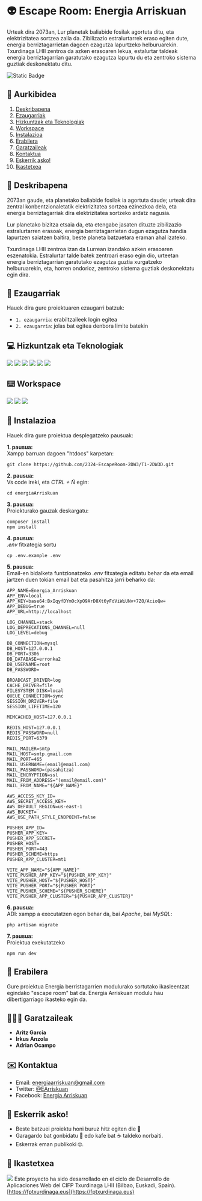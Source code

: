 # :alien: Escape Room: Energia Arriskuan

Urteak dira 2073an, Lur planetak baliabide fosilak agortuta ditu, eta elektrizitatea sortzea zaila da. Zibilizazio estralurtarrek eraso egiten dute, energia berriztagarrietan dagoen ezagutza lapurtzeko helburuarekin. Txurdinaga LHII zentroa da azken erasoaren lekua, estalurtar taldeak energia berriztagarrian garatutako ezagutza lapurtu du eta zentroko sistema guztiak deskonektatu ditu.

![Static Badge](https://img.shields.io/badge/status-prozesuan-brightgreen)

## 📑 Aurkibidea

1. [Deskribapena](#-deskribapena)
2. [Ezaugarriak](#-características)
3. [Hizkuntzak eta Teknologiak](#computer-hizkuntzak-eta-teknologiak)
4. [Workspace](#keyboard-workspace)
5. [Instalazioa](#-instalazioa)
6. [Erabilera](#-erabilera)
7. [Garatzaileak](#-garatzaileak)
8. [Kontaktua](#%EF%B8%8F-kontaktua)
9. [Eskerrik asko!](#-eskerrik-asko)
10. [Ikastetxea](#-ikastetxea)

## 📝 Deskribapena

2073an gaude, eta planetako baliabide fosilak ia agortuta daude; urteak dira zentral konbentzionaletatik elektrizitatea sortzea ezinezkoa dela, eta energia berriztagarriak dira elektrizitatea sortzeko ardatz nagusia.

Lur planetako bizitza etsaia da, eta etengabe jasaten dituzte zibilizazio estralurtarren erasoak, energia berriztagarrietan dugun ezagutza handia lapurtzen saiatzen baitira, beste planeta batzuetara eraman ahal izateko.

Txurdinaga LHII zentroa izan da Lurrean izandako azken erasoaren eszenatokia. Estralurtar talde batek zentroari eraso egin dio, urteetan energia berriztagarrian garatutako ezagutza guztia xurgatzeko helburuarekin, eta, horren ondorioz, zentroko sistema guztiak deskonektatu egin dira.

## 💎 Ezaugarriak

Hauek dira gure proiektuaren ezaugarri batzuk:

- `1. ezaugarria`: erabiltzaileek login egitea
- `2. ezaugarria`: jolas bat egitea denbora limite batekin

## :computer: Hizkuntzak eta Teknologiak
[![](https://custom-icon-badges.demolab.com/badge/html5-E34F26?style=for-the-badge&logo=html5&logoColor=white)]()
[![](https://custom-icon-badges.demolab.com/badge/css3-1572B6?style=for-the-badge&logo=css3&logoColor=white)]()
[![](https://custom-icon-badges.demolab.com/badge/javascript-F7DF1E?style=for-the-badge&logo=javascript&logoColor=black)]() 
[![](https://custom-icon-badges.demolab.com/badge/tailwind-38B2AC?style=for-the-badge&logo=tailwind&logoColor=white)]()
[![](https://custom-icon-badges.demolab.com/badge/vue-white?logo=vue&logoColor=green&style=for-the-badge)]()
[![](https://custom-icon-badges.demolab.com/badge/laravel-FF2D20?logo=laravel&logoColor=white&style=for-the-badge)]()

## :keyboard: Workspace
[![](https://img.shields.io/badge/-Visual%20Studio%20Code-0078d7?style=for-the-badge&logo=Visual%20Studio%20Code&logoColor=white)]()
[![](https://img.shields.io/badge/Github-000?logo=github&style=for-the-badge)]()
[![](https://custom-icon-badges.demolab.com/badge/docker-white?logo=docker&logoColor=1d63ed&style=for-the-badge)]()

## 🔧 Instalazioa  

Hauek dira gure proiektua desplegatzeko pausuak:

**1. pausua:** <br>
Xampp barruan dagoen "htdocs" karpetan:
```
git clone https://github.com/2324-EscapeRoom-2DW3/T1-2DW3D.git
```
**2. pausua:** <br>
Vs code ireki, eta *CTRL + Ñ* egin:
```
cd energiaArriskuan
```
**3. pausua:** <br>
Proiekturako gauzak deskargatu:
```
composer install
npm install
```
**4. pausua:** <br>
*.env* fitxategia sortu
```
cp .env.example .env
```
**5. pausua:** <br>
Email-en bidalketa funtzionatzeko *.env* fitxategia editatu behar da eta email jartzen duen tokian email bat eta pasahitza jarri beharko da:
```
APP_NAME=Energia_Arriskuan
APP_ENV=local
APP_KEY=base64:BxIqyfDYmOcXpO9ArD8Xt6yFdViWiUNv+7ZO/AcioQw=
APP_DEBUG=true
APP_URL=http://localhost

LOG_CHANNEL=stack
LOG_DEPRECATIONS_CHANNEL=null
LOG_LEVEL=debug

DB_CONNECTION=mysql
DB_HOST=127.0.0.1
DB_PORT=3306
DB_DATABASE=erronka2
DB_USERNAME=root
DB_PASSWORD=

BROADCAST_DRIVER=log
CACHE_DRIVER=file
FILESYSTEM_DISK=local
QUEUE_CONNECTION=sync
SESSION_DRIVER=file
SESSION_LIFETIME=120

MEMCACHED_HOST=127.0.0.1

REDIS_HOST=127.0.0.1
REDIS_PASSWORD=null
REDIS_PORT=6379

MAIL_MAILER=smtp
MAIL_HOST=smtp.gmail.com
MAIL_PORT=465
MAIL_USERNAME=(email@email.com)
MAIL_PASSWORD=(pasahitza)
MAIL_ENCRYPTION=ssl
MAIL_FROM_ADDRESS="(email@email.com)"
MAIL_FROM_NAME="${APP_NAME}"

AWS_ACCESS_KEY_ID=
AWS_SECRET_ACCESS_KEY=
AWS_DEFAULT_REGION=us-east-1
AWS_BUCKET=
AWS_USE_PATH_STYLE_ENDPOINT=false

PUSHER_APP_ID=
PUSHER_APP_KEY=
PUSHER_APP_SECRET=
PUSHER_HOST=
PUSHER_PORT=443
PUSHER_SCHEME=https
PUSHER_APP_CLUSTER=mt1

VITE_APP_NAME="${APP_NAME}"
VITE_PUSHER_APP_KEY="${PUSHER_APP_KEY}"
VITE_PUSHER_HOST="${PUSHER_HOST}"
VITE_PUSHER_PORT="${PUSHER_PORT}"
VITE_PUSHER_SCHEME="${PUSHER_SCHEME}"
VITE_PUSHER_APP_CLUSTER="${PUSHER_APP_CLUSTER}"
```
**6. pausua:** <br>
ADI: xampp a executatzen egon behar da, bai *Apache*, bai *MySQL*:
```
php artisan migrate
```
**7. pausua:** <br>
Proiektua exekutatzeko
```
npm run dev
```

## 📕 Erabilera

Gure proiektua Energia berristagarrien modulurako sortutako ikasleentzat egindako "escape room" bat da. Energia Arriskuan modulu hau dibertigarriago ikasteko egin da.

## 👨🏽‍💻 Garatzaileak

- **Aritz Garcia**
- **Irkus Anzola**
- **Adrian Ocampo**

## ✉️ Kontaktua

- Email: [energiaarriskuan@gmail.com](mailto:energiaarriskuan@gmail.com)
- Twitter: [@EArriskuan](https://twitter.com/EArriskuan)
- Facebook: [Energia Arriskuan](https://www.facebook.com/profile.php?id=61555611103945&locale=es_ES)

## 🎁 Eskerrik asko!

* Beste batzuei proiektu honi buruz hitz egiten die 📢
* Garagardo bat gonbidatu 🍺 edo kafe bat ☕ taldeko norbaiti.
* Eskerrak eman publikoki 🤓.


## 🏫 Ikastetxea
[![](https://fptxurdinaga.eus/wp-content/uploads/2023/06/Logo_Home3.png)](https://fptxurdinaga.eus/)
Este proyecto ha sido desarrollado en el ciclo de Desarrollo de Aplicaciones Web del CIFP Txurdinaga LHII (Bilbao, Euskadi, Spain).
[https://fptxurdinaga.eus](https://fptxurdinaga.eus)
